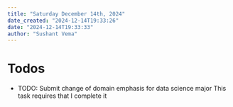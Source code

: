 ```yaml
---
title: "Saturday December 14th, 2024"
date_created: "2024-12-14T19:33:26"
date: "2024-12-14T19:33:33"
author: "Sushant Vema"
---
```


# Todos

- TODO: Submit change of domain emphasis for data science major
  This task requires that I complete it
